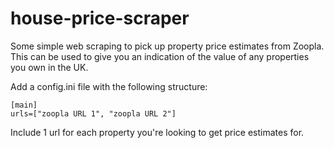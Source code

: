 # house-price-scraper

Some simple web scraping to pick up property price estimates from Zoopla. This can be used to give you an indication of the value of any properties you own in the UK. 

Add a config.ini file with the following structure:

```
[main]
urls=["zoopla URL 1", "zoopla URL 2"]
```

Include 1 url for each property you're looking to get price estimates for.
